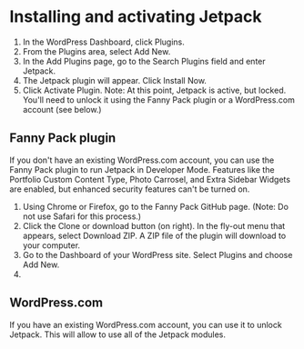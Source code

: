 # Installing and activating Jetpack

1. In the WordPress Dashboard, click Plugins.
2. From the Plugins area, select Add New.
3. In the Add Plugins page, go to the Search Plugins field and enter Jetpack.
4. The Jetpack plugin will appear. Click Install Now. 
5. Click Activate Plugin. Note: At this point, Jetpack is active, but locked. You'll need to unlock it using the Fanny Pack plugin or a WordPress.com account (see below.) 

## Fanny Pack plugin

If you don't have an existing WordPress.com account, you can use the Fanny Pack plugin to run Jetpack in Developer Mode. Features like the Portfolio Custom Content Type, Photo Carrosel, and Extra Sidebar Widgets are enabled, but enhanced security features can't be turned on.

1. Using Chrome or Firefox, go to the Fanny Pack GitHub page. (Note: Do not use Safari for this process.) 
2. Click the Clone or download button (on right). In the fly-out menu that appears, select Download ZIP. A ZIP file of the plugin will download to your computer.
3. Go to the Dashboard of your WordPress site. Select Plugins and choose Add New.
4. 
    
## WordPress.com

If you have an existing WordPress.com account, you can use it to unlock Jetpack. This will allow to use all of the Jetpack modules.                     



